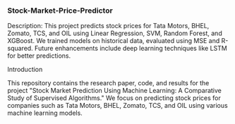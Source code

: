 ### Stock-Market-Price-Predictor
Description:
This project predicts stock prices for Tata Motors, BHEL, Zomato, TCS, and OIL using Linear Regression, SVM, Random Forest, and XGBoost. We trained models on historical data, evaluated using MSE and R-squared. Future enhancements include deep learning techniques like LSTM for better predictions.

Introduction

This repository contains the research paper, code, and results for the project "Stock Market Prediction Using Machine Learning: A Comparative Study of Supervised Algorithms." We focus on predicting stock prices for companies such as Tata Motors, BHEL, Zomato, TCS, and OIL using various machine learning models.
